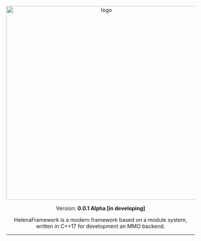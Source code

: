 <p align="center"><img src="https://user-images.githubusercontent.com/57288440/89474692-0147cf80-d78f-11ea-9fe4-9c07571503c4.png" alt="logo" width="520"/></p>
<p align="middle">Version: <strong>0.0.1 Alpha [in developing]</strong></p>
<center>HelenaFramework is a modern framework based on a module system, written in C++17 for development an MMO backend.

--- 